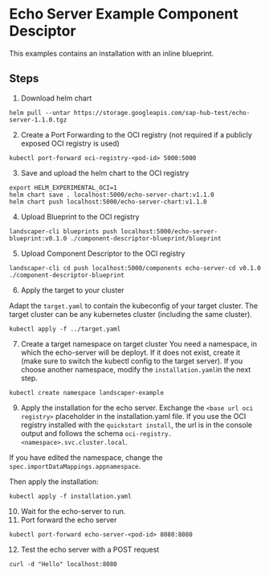 # Echo Server Example Component Desciptor

This examples contains an installation with an inline blueprint.
## Steps
1. Download helm chart 
```
helm pull --untar https://storage.googleapis.com/sap-hub-test/echo-server-1.1.0.tgz
```
2. Create a Port Forwarding to the OCI registry
(not required if a publicly exposed OCI registry is used)
```
kubectl port-forward oci-registry-<pod-id> 5000:5000
```

3. Save and upload the helm chart to the OCI registry
```
export HELM_EXPERIMENTAL_OCI=1
helm chart save . localhost:5000/echo-server-chart:v1.1.0
helm chart push localhost:5000/echo-server-chart:v1.1.0
```
4. Upload Blueprint to the OCI registry
```
landscaper-cli blueprints push localhost:5000/echo-server-blueprint:v0.1.0 ./component-descriptor-blueprint/blueprint
```

5. Upload Component Descriptor to the OCI registry
```
landscaper-cli cd push localhost:5000/components echo-server-cd v0.1.0 ./component-descriptor-blueprint
```
6. Apply the target to your cluster

Adapt the `target.yaml` to contain the kubeconfig of your target cluster.
The target cluster can be any kubernetes cluster (including the same cluster).
```
kubectl apply -f ../target.yaml
```
7. Create a target namespace on target cluster
You need a namespace, in which the echo-server will be deployt. If it does not exist, create it (make sure to switch the kubectl config to the target server). If you choose another namespace, modify the `installation.yaml`in the next step.

```
kubectl create namespace landscaper-example
```

9. Apply the installation for the echo server.
Exchange the `<base url oci registry>` placeholder in the installation.yaml file. If you use the OCI registry installed with the `quickstart install`, the url is in the console output and follows the schema `oci-registry.<namespace>.svc.cluster.local`.

If you have edited the namespace, change the `spec.importDataMappings.appnamespace`.

Then apply the installation:
```
kubectl apply -f installation.yaml
```
10. Wait for the echo-server to run.
11. Port forward the echo server
```
kubectl port-forward echo-server-<pod-id> 8080:8080

```
12. Test the echo server with a POST request
```
curl -d "Hello" localhost:8080
```
